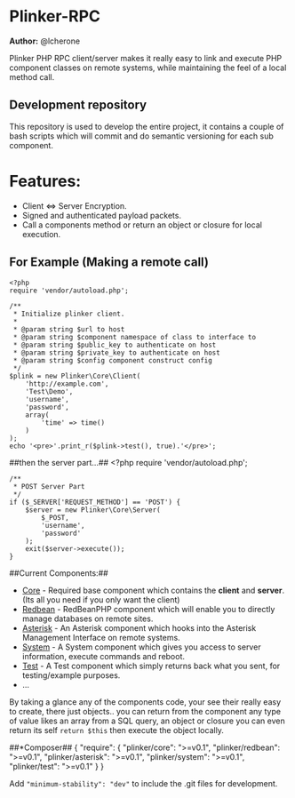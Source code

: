 **Plinker-RPC**
=========

**Author:** @lcherone

Plinker PHP RPC client/server makes it really easy to link and execute PHP component classes on remote systems, while maintaining the feel of a local method call.

Development repository
----

This repository is used to develop the entire project, it contains a couple of bash scripts which will commit and do semantic versioning for each sub component.

Features:
=========

 * Client <=> Server Encryption.
 * Signed and authenticated payload packets.
 * Call a components method or return an object or closure for local execution.

For Example (Making a remote call)
---------------------------
    <?php
    require 'vendor/autoload.php';

    /**
     * Initialize plinker client.
     *
     * @param string $url to host
     * @param string $component namespace of class to interface to
     * @param string $public_key to authenticate on host
     * @param string $private_key to authenticate on host
     * @param string $config component construct config
     */
    $plink = new Plinker\Core\Client(
        'http://example.com',
        'Test\Demo',
        'username',
        'password',
        array(
            'time' => time()
        )
    );
    echo '<pre>'.print_r($plink->test(), true).'</pre>';


##then the server part...##
    <?php
    require 'vendor/autoload.php';

    /**
     * POST Server Part
     */
    if ($_SERVER['REQUEST_METHOD'] == 'POST') {
        $server = new Plinker\Core\Server(
            $_POST,
            'username',
            'password'
        );
        exit($server->execute());
    }

##Current Components:##
* [Core](https://github.com/plinker-rpc/core) - Required base component which contains the **client** and **server**. (Its all you need if you only want the client)
* [Redbean](https://bitbucket.org/plinker/redbean) - RedBeanPHP component which will enable you to directly manage databases on remote sites.
* [Asterisk](https://bitbucket.org/plinker/asterisk) - An Asterisk component which hooks into the Asterisk Management Interface on remote systems.
* [System](https://bitbucket.org/plinker/system) - A System component which gives you access to server information, execute commands and reboot.
* [Test](https://bitbucket.org/plinker/test) - A Test component which simply returns back what you sent, for testing/example purposes.
* ...

By taking a glance any of the components code, your see their really easy to create, there just objects.. you can return from the component any type of value likes an array from a SQL query, an object or closure you can even return its self `return $this` then execute the object locally. 

##*Composer##
	{
		"require": {
			"plinker/core": ">=v0.1",
			"plinker/redbean": ">=v0.1",
			"plinker/asterisk": ">=v0.1",
			"plinker/system": ">=v0.1",
			"plinker/test": ">=v0.1"
		}
	}

Add `"minimum-stability": "dev"` to include the .git files for development.